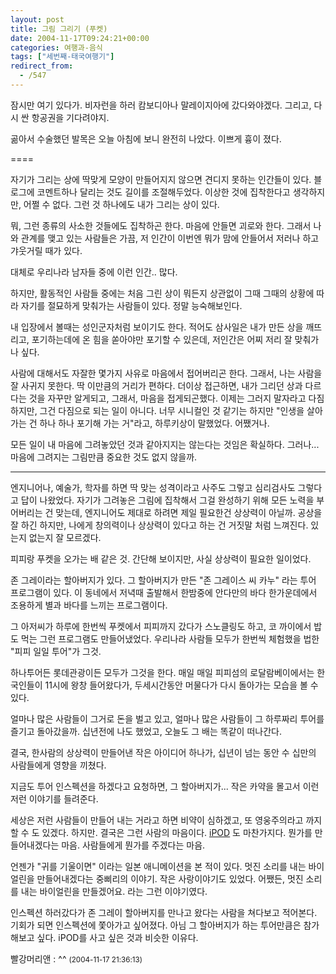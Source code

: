 ```yaml
---
layout: post
title: 그림 그리기 (푸켓)
date: 2004-11-17T09:24:21+00:00
categories: 여행과-음식
tags: ["세번째-태국여행기"]
redirect_from:
  - /547
---
```


잠시만 여기 있다가. 비자런을 하러 캄보디아나 말레이지아에 갔다와야겠다. 그리고, 다시 싼 항공권을 기다려야지.

곪아서 수술했던 발목은 오늘 아침에 보니 완전히 나았다. 이쁘게 흉이 졌다.

====

자기가 그리는 상에 딱맞게 모양이 만들어지지 않으면 견디지 못하는 인간들이 있다. 블로그에 코멘트하나 달리는 것도 길이를 조절해두었다. 이상한 것에 집착한다고 생각하지만, 어쩔 수 없다. 그런 것 하나에도 내가 그리는 상이 있다.

뭐, 그런 종류의 사소한 것들에도 집착하곤 한다. 마음에 안들면 괴로와 한다. 그래서 나와 관계를 맺고 있는 사람들은 가끔, 저 인간이 이번엔 뭐가 맘에 안들어서 저러나 하고 갸웃거릴 때가 있다.

대체로 우리나라 남자들 중에 이런 인간.. 많다.

하지만, 활동적인 사람들 중에는 처음 그린 상이 뭐든지 상관없이 그때 그때의 상황에 따라 자기를 절묘하게 맞춰가는 사람들이 있다. 정말 능숙해보인다.

내 입장에서 볼때는 성인군자처럼 보이기도 한다. 적어도 삼사일은 내가 만든 상을 깨뜨리고, 포기하는데에 온 힘을 쏟아야만 포기할 수 있은데, 저인간은 어찌 저리 잘 맞춰가나 싶다.

사람에 대해서도 자잘한 몇가지 사유로 마음에서 접어버리곤 한다. 그래서, 나는 사람을 잘 사귀지 못한다. 딱 이만큼의 거리가 편하다. 더이상 접근하면, 내가 그리던 상과 다르다는 것을 자꾸만 알게되고, 그래서, 마음을 접게되곤했다. 이제는 그러지 말자라고 다짐하지만, 그건 다짐으로 되는 일이 아니다. 너무 시니컬인 것 같기는 하지만 "인생을 살아가는 건 하나 하나 포기해 가는 거"라고, 하루키상이 말했었다. 어쨌거나.

모든 일이 내 마음에 그려놓았던 것과 같아지지는 않는다는 것임은 확실하다. 그러나... 마음에 그려지는 그림만큼 중요한 것도 없지 않을까.

----

엔지니어나, 예술가, 학자를 하면 딱 맞는 성격이라고 사주도 그렇고 심리검사도 그렇다고 답이 나왔었다. 자기가 그려놓은 그림에 집착해서 그걸 완성하기 위해 모든 노력을 부어버리는 건 맞는데, 엔지니어도 제대로 하려면 제일 필요한건 상상력이 아닐까. 공상을 잘 하긴 하지만, 나에게 창의력이나 상상력이 있다고 하는 건 거짓말 처럼 느껴진다. 있는지 없는지 잘 모르겠다.

피피랑 푸켓을 오가는 배 같은 것. 간단해 보이지만, 사실 상상력이 필요한 일이었다.

존 그레이라는 할아버지가 있다. 그 할아버지가 만든 "존 그레이스 씨 카누" 라는 투어 프로그램이 있다. 이 동네에서 저녁때 출발해서 한밤중에 안다만의 바다 한가운데에서 조용하게 별과 바다를 느끼는 프로그램이다.

그 아저씨가 하루에 한번씩 푸켓에서 피피까지 갔다가 스노클링도 하고, 코 까이에서 밥도 먹는 그런 프로그램도 만들어냈었다. 우리나라 사람들 모두가 한번씩 체험했을 법한 "피피 일일 투어"가 그것.

하나투어든 롯데관광이든 모두가 그것을 한다. 매일 매일 피피섬의 로달람베이에서는 한국인들이 11시에 왕창 들어왔다가, 두세시간동안 머물다가 다시 돌아가는 모습을 볼 수 있다.

얼마나 많은 사람들이 그거로 돈을 벌고 있고, 얼마나 많은 사람들이 그 하루짜리 투어를 즐기고 돌아갔을까. 십년전에 나도 했었고, 오늘도 그 배는 똑같이 떠나간다.

결국, 한사람의 상상력이 만들어낸 작은 아이디어 하나가, 십년이 넘는 동안 수 십만의 사람들에게 영향을 끼쳤다.

지금도 투어 인스펙션을 하겠다고 요청하면, 그 할아버지가... 작은 카약을 몰고서 이런 저런 이야기를 들려준다.

세상은 저런 사람들이 만들어 내는 거라고 하면 비약이 심하겠고, 또 영웅주의라고 까지 할 수 도 있겠다. 하지만. 결국은 그런 사람의 마음이다. <a href="/616" target=bb>iPOD</a> 도 마찬가지다. 뭔가를 만들어내겠다는 마음. 사람들에게 뭔가를 주겠다는 마음.

언젠가 "귀를 기울이면" 이라는 일본 애니메이션을 본 적이 있다. 멋진 소리를 내는 바이얼린을 만들어내겠다는 중삐리의 이야기. 작은 사랑이야기도 있었다. 어쨌든, 멋진 소리를 내는 바이얼린을 만들겠어요. 라는 그런 이야기였다.

인스펙션 하러갔다가 존 그레이 할아버지를 만나고 왔다는 사람을 쳐다보고 적어본다. 기회가 되면 인스펙션에 쫓아가고 싶어졌다. 아님 그 할아버지가 하는 투어만큼은 참가해보고 싶다. iPOD를 사고 싶은 것과 비슷한 이유다.
<div id=comments>
<div class=comment>
<!--- cmt:917 --->
<!--- mail: --->
<!--- parent:0 --->
빨강머리앤 : 
^^
 <small>(2004-11-17 21:36:13)</small>
</div>
</div>
